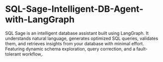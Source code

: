 # SQL-Sage-Intelligent-DB-Agent-with-LangGraph
SQL Sage is an intelligent database assistant built using LangGraph.  It understands natural language, generates optimized SQL queries, validates them,  and retrieves insights from your database with minimal effort.  Featuring dynamic schema exploration, query correction, and a fault-tolerant workflow,.
